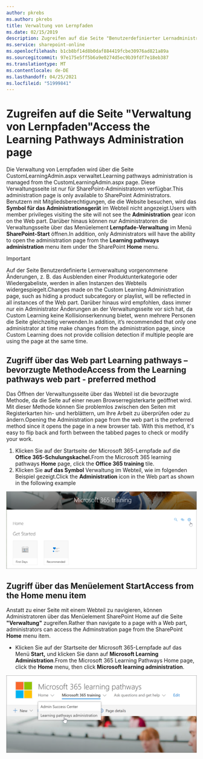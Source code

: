 ```yaml
---
author: pkrebs
ms.author: pkrebs
title: Verwaltung von Lernpfaden
ms.date: 02/15/2019
description: Zugreifen auf die Seite "Benutzerdefinierter Lernadministrator" über das Webteil oder das Menü
ms.service: sharepoint-online
ms.openlocfilehash: b1cb8bf14d8b0daf884419fcbe30976ad821a89a
ms.sourcegitcommit: 97e175e5ff5b6a9e0274d5ec9b39fdf7e18eb387
ms.translationtype: MT
ms.contentlocale: de-DE
ms.lasthandoff: 04/25/2021
ms.locfileid: "51999841"
---
```

# <a name="access-the-learning-pathways-administration-page"></a><span data-ttu-id="2b027-103">Zugreifen auf die Seite "Verwaltung von Lernpfaden"</span><span class="sxs-lookup"><span data-stu-id="2b027-103">Access the Learning Pathways Administration page</span></span>

<span data-ttu-id="2b027-104">Die Verwaltung von Lernpfaden wird über die Seite CustomLearningAdmin.aspx verwaltet.</span><span class="sxs-lookup"><span data-stu-id="2b027-104">Learning pathways administration is managed from the CustomLearningAdmin.aspx page.</span></span> <span data-ttu-id="2b027-105">Diese Verwaltungsseite ist nur für SharePoint-Administratoren verfügbar.</span><span class="sxs-lookup"><span data-stu-id="2b027-105">This administration page is only available to SharePoint Administrators.</span></span> <span data-ttu-id="2b027-106">Benutzern mit Mitgliedsberechtigungen, die die Website besuchen, wird das **Symbol für das Administrationsgerät** im Webteil nicht angezeigt.</span><span class="sxs-lookup"><span data-stu-id="2b027-106">Users with member privileges visiting the site will not see the **Administration** gear icon on the Web part.</span></span> <span data-ttu-id="2b027-107">Darüber hinaus können nur Administratoren die Verwaltungsseite über das Menüelement **Lernpfade-Verwaltung** im Menü **SharePoint-Start** öffnen.</span><span class="sxs-lookup"><span data-stu-id="2b027-107">In addition, only Administrators will have the ability to open the administration page from the **Learning pathways administration** menu item under the SharePoint **Home** menu.</span></span> 

> [!IMPORTANT]
> <span data-ttu-id="2b027-108">Auf der Seite Benutzerdefinierte Lernverwaltung vorgenommene Änderungen, z. B. das Ausblenden einer Produktunterkategorie oder Wiedergabeliste, werden in allen Instanzen des Webteils widergespiegelt.</span><span class="sxs-lookup"><span data-stu-id="2b027-108">Changes made on the Custom Learning Administration page, such as hiding a product subcategory or playlist, will be reflected in all instances of the Web part.</span></span> <span data-ttu-id="2b027-109">Darüber hinaus wird empfohlen, dass immer nur ein Administrator Änderungen an der Verwaltungsseite vor sich hat, da Custom Learning keine Kollisionserkennung bietet, wenn mehrere Personen die Seite gleichzeitig verwenden.</span><span class="sxs-lookup"><span data-stu-id="2b027-109">In addition, it’s recommended that only one administrator at time make changes from the administration page, since Custom Learning does not provide collision detection if multiple people are using the page at the same time.</span></span>  

## <a name="access-from-the-learning-pathways-web-part---preferred-method"></a><span data-ttu-id="2b027-110">Zugriff über das Web part Learning pathways – bevorzugte Methode</span><span class="sxs-lookup"><span data-stu-id="2b027-110">Access from the Learning pathways web part - preferred method</span></span>
<span data-ttu-id="2b027-111">Das Öffnen der Verwaltungsseite über das Webteil ist die bevorzugte Methode, da die Seite auf einer neuen Browserregisterkarte geöffnet wird. Mit dieser Methode können Sie problemlos zwischen den Seiten mit Registerkarten hin- und herblättern, um Ihre Arbeit zu überprüfen oder zu ändern.</span><span class="sxs-lookup"><span data-stu-id="2b027-111">Opening the Administration page from the web part is the preferred method since it opens the page in a new browser tab. With this method, it's easy to flip back and forth between the tabbed pages to check or modify your work.</span></span>  

1. <span data-ttu-id="2b027-112">Klicken Sie auf der Startseite  der Microsoft 365-Lernpfade auf die **Office 365-Schulungskachel.**</span><span class="sxs-lookup"><span data-stu-id="2b027-112">From the Microsoft 365 learning pathways **Home** page, click the **Office 365 training** tile.</span></span>
2. <span data-ttu-id="2b027-113">Klicken Sie **auf das Symbol** Verwaltung im Webteil, wie im folgenden Beispiel gezeigt.</span><span class="sxs-lookup"><span data-stu-id="2b027-113">Click the **Administration** icon in the Web part as shown in the following example</span></span>  

![cg-adminaccbtn.png](media/cg-adminaccbtn.png)

## <a name="access-from-the-home-menu-item"></a><span data-ttu-id="2b027-115">Zugriff über das Menüelement Start</span><span class="sxs-lookup"><span data-stu-id="2b027-115">Access from the Home menu item</span></span>
<span data-ttu-id="2b027-116">Anstatt zu einer Seite mit einem Webteil zu navigieren, können Administratoren über das Menüelement SharePoint Home auf die Seite **"Verwaltung"** zugreifen.</span><span class="sxs-lookup"><span data-stu-id="2b027-116">Rather than navigate to a page with a Web part, administrators can access the Adminstration page from the SharePoint **Home** menu item.</span></span> 

- <span data-ttu-id="2b027-117">Klicken Sie auf der Startseite der Microsoft 365-Lernpfade auf das Menü **Start,** und klicken Sie dann auf **Microsoft Learning Administration**.</span><span class="sxs-lookup"><span data-stu-id="2b027-117">From the Microsoft 365 Learning Pathways Home page, click the **Home** menu, then click **Microsoft learning administration**.</span></span>

![cg-adminaccmenu.png](media/cg-adminaccmenu.png)